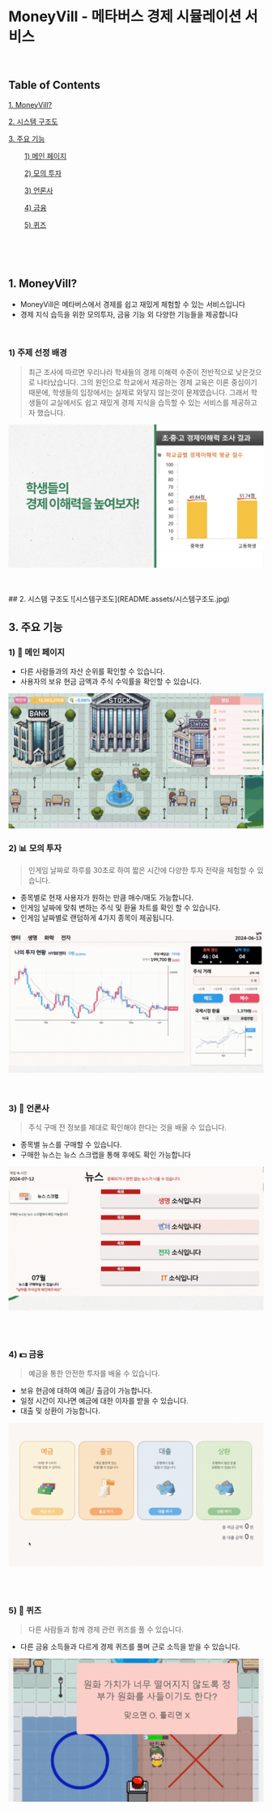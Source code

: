 # MoneyVill - 메타버스 경제 시뮬레이션 서비스

<br/>

## Table of Contents

[1. MoneyVill?](#1-MoneyVill)

[2. 시스템 구조도](#2-시스템-구조도)

[3. 주요 기능](#3-주요-기능)

&nbsp;&nbsp;&nbsp;&nbsp;&nbsp;&nbsp;&nbsp;&nbsp;[1) 메인 페이지](#1-메인-페이지)

&nbsp;&nbsp;&nbsp;&nbsp;&nbsp;&nbsp;&nbsp;&nbsp;[2) 모의 투자](#2-모의-투자)

&nbsp;&nbsp;&nbsp;&nbsp;&nbsp;&nbsp;&nbsp;&nbsp;[3) 언론사](#3-언론사)

&nbsp;&nbsp;&nbsp;&nbsp;&nbsp;&nbsp;&nbsp;&nbsp;[4) 금융](#4-금융)

&nbsp;&nbsp;&nbsp;&nbsp;&nbsp;&nbsp;&nbsp;&nbsp;[5) 퀴즈](#5-퀴즈)


<br/>

<br/>

<br/>

## 1. MoneyVill?

- MoneyVill은 메타버스에서 경제를 쉽고 재밌게 체험할 수 있는 서비스입니다
- 경제 지식 습득을 위한 모의투자, 금융 기능 외 다양한 기능들을 제공합니다

<br/>

### 1) 주제 선정 배경

> 최근 조사에 따르면 우리나라 학새들의 경제 이해력 수준이 전반적으로 낮은것으로 나타났습니다. 그의 원인으로 학교에서 제공하는 경제 교육은 이론 중심이기 때문에, 학생들의 입장에서는 실제로 와닿지 않는것이 문제였습니다. 그래서 학생들이 교실에서도 쉽고 재밌게 경제 지식을 습득할 수 있는 서비스를 제공하고자 했습니다.

![주제선정배경-불편한점](README.assets/주제선정배경-불편한점.jpg)

<br/>

<br/>                                         
## 2. 시스템 구조도
![시스템구조도](README.assets/시스템구조도.jpg)

## 3. 주요 기능

### 1) 🌟 메인 페이지

* 다른 사람들과의 자산 순위를 확인할 수 있습니다. 
* 사용자의 보유 현금 금액과 주식 수익률을 확인할 수 있습니다.

![메인페이지](README.assets/메인페이지.png)
<br/>

### 2) 📊 모의 투자

> 인게임 날짜로 하루를 30초로 하여 짧은 시간에 다양한 투자 전략을 체험할 수 있습니다.

- 종목별로 현재 사용자가 원하는 만큼 매수/매도 가능합니다.
- 인게임 날짜에 맞춰 변하는 주식 및 환율 차트를 확인 할 수 있습니다. 
- 인게임 날짜별로 랜덤하게 4가지 종목이 제공됩니다.
  
![모의투자](README.assets/모의투자.gif)

<br/>

### 3) 📰 언론사

> 주식 구매 전 정보를 제대로 확인해야 한다는 것을 배울 수 있습니다.

- 종목별 뉴스를 구매할 수 있습니다.
- 구매한 뉴스는 뉴스 스크랩을 통해 후에도 확인 가능합니다
  
![언론사](README.assets/언론사.gif)

<br/>

<br/>

### 4) 💵 금융

> 예금을 통한 안전한 투자를 배울 수 있습니다.

- 보유 현금에 대하여 예금/ 출금이 가능합니다.
- 일정 시간이 지나면 예금에 대한 이자를 받을 수 있습니다.
- 대출 및 상환이 가능합니다.

![금융](README.assets/금융.gif)

<br/>

<br/>

### 5) 🧐 퀴즈

> 다른 사람들과 함께 경제 관련 퀴즈를 풀 수 있습니다.

- 다른 금융 소득들과 다르게 경제 퀴즈를 풀며 근로 소득을 받을 수 있습니다.

![경제퀴즈](README.assets/경제퀴즈.gif)

<br/>

<br/>
